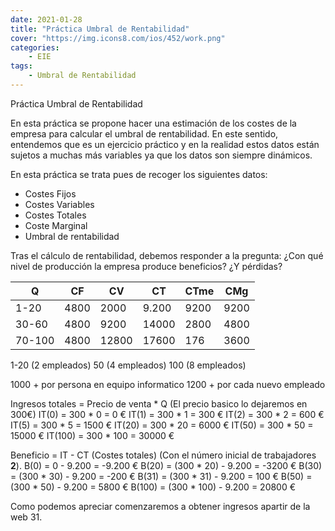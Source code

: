 ```yaml
---
date: 2021-01-28
title: "Práctica Umbral de Rentabilidad"
cover: "https://img.icons8.com/ios/452/work.png"
categories: 
    - EIE
tags:
    - Umbral de Rentabilidad
---
```


Práctica Umbral de Rentabilidad

En esta práctica se propone hacer una estimación de los costes de la empresa para calcular el umbral de rentabilidad.  En este sentido, entendemos que es un ejercicio práctico y en la realidad estos datos están sujetos a muchas más variables ya que los datos son siempre dinámicos.

En esta práctica se trata pues de recoger los siguientes datos:
* Costes Fijos
* Costes Variables
* Costes Totales
* Coste Marginal
* Umbral de rentabilidad

Tras el cálculo de rentabilidad, debemos responder a la pregunta: ¿Con qué nivel de producción la empresa produce beneficios? ¿Y pérdidas? 


| Q | CF | CV | CT | CTme | CMg |
| -- | -- | -- | -- | -- | -- |
| 1-20 | 4800 | 2000 | 9.200 | 9200 | 9200 |
| 30-60 | 4800 | 9200 | 14000 | 2800  | 4800 |
| 70-100 | 4800 | 12800 | 17600 | 176 | 3600 |

1-20 (2 empleados)
50 (4 empleados)
100 (8 empleados)

1000 + por persona en equipo informatico
1200 + por cada nuevo empleado


Ingresos totales = Precio de venta * Q (El precio basico lo dejaremos en 300€)
IT(0) = 300 * 0 = 0 €
IT(1) = 300 * 1 = 300 €
IT(2) = 300 * 2 = 600 €
IT(5) = 300 * 5 = 1500 €
IT(20) = 300 * 20 = 6000 €
IT(50) = 300 * 50 = 15000 €
IT(100) = 300 * 100 = 30000 €


Beneficio = IT - CT (Costes totales) (Con el número inicial de trabajadores **2**).
B(0) = 0 - 9.200 = -9.200 €
B(20) = (300 * 20) - 9.200 = -3200 €
B(30) = (300 * 30) - 9.200 = -200 €
B(31) = (300 * 31) - 9.200 =  100 €
B(50) = (300 * 50) - 9.200 =  5800 €
B(100) = (300 * 100) - 9.200 = 20800 €

Como podemos apreciar comenzaremos a obtener ingresos apartir de la web 31.